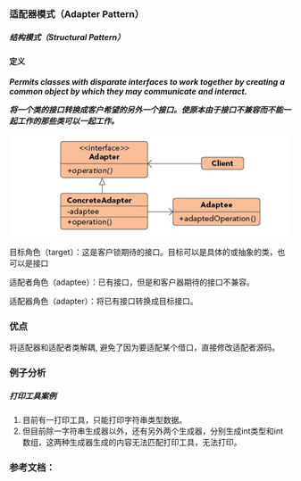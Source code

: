 ### 适配器模式（Adapter Pattern）

##### 结构模式（Structural Pattern）

#### 定义

***Permits classes with disparate interfaces to work together by creating a common object by which they may communicate and interact.***

***将一个类的接口转换成客户希望的另外一个接口。使原本由于接口不兼容而不能一起工作的那些类可以一起工作。***

![Memento Pattern UML](https://github.com/nox60/go-design-pattern/blob/master/images/adapter_pattern.png)

目标角色（target）：这是客户锁期待的接口。目标可以是具体的或抽象的类，也可以是接口

适配者角色（adaptee）：已有接口，但是和客户器期待的接口不兼容。

适配器角色（adapter）：将已有接口转换成目标接口。

### 优点
将适配器和适配者类解耦, 避免了因为要适配某个借口，直接修改适配者源码。


### 例子分析

##### 打印工具案例
1. 目前有一打印工具，只能打印字符串类型数据。
2. 但目前除一字符串生成器以外，还有另外两个生成器，分别生成int类型和int数组，这两种生成器生成的内容无法匹配打印工具，无法打印。



### 参考文档：
